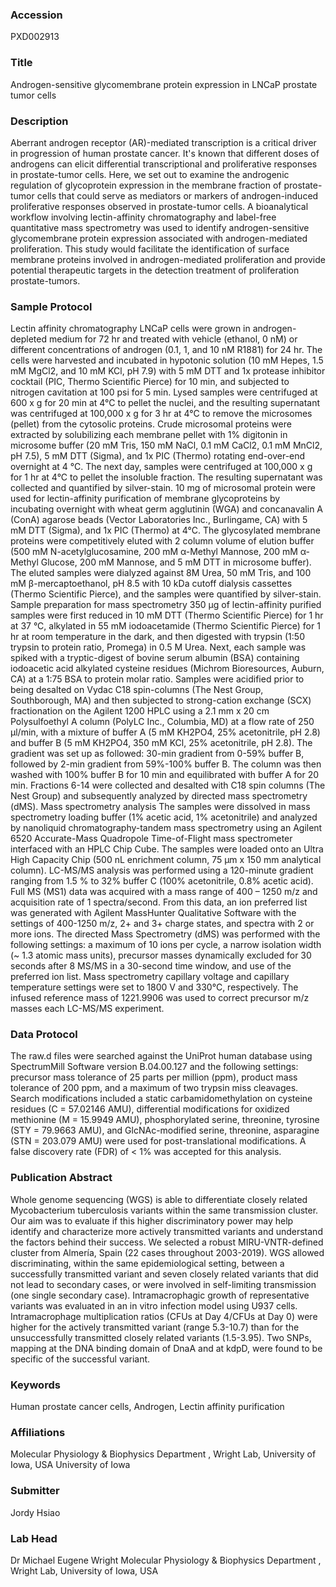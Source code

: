 ### Accession
PXD002913

### Title
Androgen-sensitive glycomembrane protein expression in LNCaP prostate tumor cells

### Description
Aberrant androgen receptor (AR)-mediated transcription is a critical driver in progression of human prostate cancer. It's known that different doses of androgens can elicit differential transcriptional and proliferative responses in prostate-tumor cells. Here, we set out to examine the androgenic regulation of glycoprotein expression in the membrane fraction of prostate-tumor cells that could serve as mediators or markers of androgen-induced proliferative responses observed in prostate-tumor cells. A bioanalytical workflow involving lectin-affinity chromatography and label-free quantitative mass spectrometry was used to identify androgen-sensitive glycomembrane protein expression associated with androgen-mediated proliferation. This study would facilitate the identification of surface membrane proteins involved in androgen-mediated proliferation and provide potential therapeutic targets in the detection treatment of proliferation prostate-tumors.

### Sample Protocol
Lectin affinity chromatography LNCaP cells were grown in androgen-depleted medium for 72 hr and treated with vehicle (ethanol, 0 nM) or different concentrations of androgen (0.1, 1, and 10 nM R1881) for 24 hr. The cells were harvested and incubated in hypotonic solution (10 mM Hepes, 1.5 mM MgCl2, and 10 mM KCl, pH 7.9) with 5 mM DTT and 1x protease inhibitor cocktail (PIC, Thermo Scientific Pierce) for 10 min, and subjected to nitrogen cavitation at 100 psi for 5 min. Lysed samples were centrifuged at 600 x g for 20 min at 4°C to pellet the nuclei, and the resulting supernatant was centrifuged at 100,000 x g for 3 hr at 4°C to remove the microsomes (pellet) from the cytosolic proteins. Crude microsomal proteins were extracted by solubilizing each membrane pellet with 1% digitonin in microsome buffer (20 mM Tris, 150 mM NaCl, 0.1 mM CaCl2, 0.1 mM MnCl2, pH 7.5), 5 mM DTT (Sigma), and 1x PIC (Thermo) rotating end-over-end overnight at 4 °C. The next day, samples were centrifuged at 100,000 x g for 1 hr at 4°C to pellet the insoluble fraction. The resulting supernatant was collected and quantified by silver-stain. 10 mg of microsomal protein were used for lectin-affinity purification of membrane glycoproteins by incubating overnight with wheat germ agglutinin (WGA) and concanavalin A (ConA) agarose beads (Vector Laboratories Inc., Burlingame, CA) with 5 mM DTT (Sigma), and 1x PIC (Thermo) at 4°C. The glycosylated membrane proteins were competitively eluted with 2 column volume of elution buffer (500 mM N-acetylglucosamine, 200 mM α-Methyl Mannose, 200 mM α-Methyl Glucose, 200 mM Mannose, and 5 mM DTT in microsome buffer). The eluted samples were dialyzed against 8M Urea, 50 mM Tris, and 100 mM β-mercaptoethanol, pH 8.5 with 10 kDa cutoff dialysis cassettes (Thermo Scientific Pierce), and the samples were quantified by silver-stain.  Sample preparation for mass spectrometry 350 µg of lectin-affinity purified samples were first reduced in 10 mM DTT (Thermo Scientific Pierce) for 1 hr at 37 °C, alkylated in 55 mM iodoacetamide (Thermo Scientific Pierce) for 1 hr at room temperature in the dark, and then digested with trypsin (1:50 trypsin to protein ratio, Promega) in 0.5 M Urea. Next, each sample was spiked with a tryptic-digest of bovine serum albumin (BSA) containing iodoacetic acid alkylated cysteine residues (Michrom Bioresources, Auburn, CA) at a 1:75 BSA to protein molar ratio. Samples were acidified prior to being desalted on Vydac C18 spin-columns (The Nest Group, Southborough, MA) and then subjected to strong-cation exchange (SCX) fractionation on the Agilent 1200 HPLC using a 2.1 mm x 20 cm Polysulfoethyl A column (PolyLC Inc., Columbia, MD) at a flow rate of 250 µl/min, with a mixture of buffer A (5 mM KH2PO4, 25% acetonitrile, pH 2.8) and buffer B (5 mM KH2PO4, 350 mM KCl, 25% acetonitrile, pH 2.8). The gradient was set up as followed: 30-min gradient from 0-59% buffer B, followed by 2-min gradient from 59%-100% buffer B. The column was then washed with 100% buffer B for 10 min and equilibrated with buffer A for 20 min. Fractions 6-14 were collected and desalted with C18 spin columns (The Nest Group) and subsequently analyzed by directed mass spectrometry (dMS).  Mass spectrometry analysis The samples were dissolved in mass spectrometry loading buffer (1% acetic acid, 1% acetonitrile) and analyzed by nanoliquid chromatography-tandem mass spectrometry using an Agilent 6520 Accurate-Mass Quadropole Time-of-Flight mass spectrometer interfaced with an HPLC Chip Cube. The samples were loaded onto an Ultra High Capacity Chip (500 nL enrichment column, 75 μm x 150 mm analytical column). LC-MS/MS analysis was performed using a 120-minute gradient ranging from 1.5 % to 32% buffer C (100% acetonitrile, 0.8% acetic acid). Full MS (MS1) data was acquired with a mass range of 400 – 1250 m/z and acquisition rate of 1 spectra/second. From this data, an ion preferred list was generated with Agilent MassHunter Qualitative Software with the settings of 400-1250 m/z, 2+ and 3+ charge states, and spectra with 2 or more ions. The directed Mass Spectrometry (dMS) was performed with the following settings: a maximum of 10 ions per cycle, a narrow isolation width (~ 1.3 atomic mass units), precursor masses dynamically excluded for 30 seconds after 8 MS/MS in a 30-second time window, and use of the preferred ion list. Mass spectrometry capillary voltage and capillary temperature settings were set to 1800 V and 330°C, respectively. The infused reference mass of 1221.9906 was used to correct precursor m/z masses each LC-MS/MS experiment.

### Data Protocol
The raw.d files were searched against the UniProt human database using SpectrumMill Software version B.04.00.127 and the following settings: precursor mass tolerance of 25 parts per million (ppm), product mass tolerance of 200 ppm, and a maximum of two trypsin miss cleavages. Search modifications included a static carbamidomethylation on cysteine residues (C = 57.02146 AMU), differential modifications for oxidized methionine (M = 15.9949 AMU), phosphorylated serine, threonine, tyrosine (STY = 79.9663 AMU), and GlcNAc-modified serine, threonine, asparagine (STN = 203.079 AMU) were used for post-translational modifications. A false discovery rate (FDR) of < 1% was accepted for this analysis.

### Publication Abstract
Whole genome sequencing (WGS) is able to differentiate closely related Mycobacterium tuberculosis variants within the same transmission cluster. Our aim was to evaluate if this higher discriminatory power may help identify and characterize more actively transmitted variants and understand the factors behind their success. We selected a robust MIRU-VNTR-defined cluster from Almer&#xed;a, Spain (22 cases throughout 2003-2019). WGS allowed discriminating, within the same epidemiological setting, between a successfully transmitted variant and seven closely related variants that did not lead to secondary cases, or were involved in self-limiting transmission (one single secondary case). Intramacrophagic growth of representative variants was evaluated in an in vitro infection model using U937 cells. Intramacrophage multiplication ratios (CFUs at Day 4/CFUs at Day 0) were higher for the actively transmitted variant (range 5.3-10.7) than for the unsuccessfully transmitted closely related variants (1.5-3.95). Two SNPs, mapping at the DNA binding domain of DnaA and at kdpD, were found to be specific of the successful variant.

### Keywords
Human prostate cancer cells, Androgen, Lectin affinity purification

### Affiliations
Molecular Physiology & Biophysics Department , Wright Lab, University of Iowa, USA
University of Iowa

### Submitter
Jordy Hsiao

### Lab Head
Dr Michael Eugene Wright
Molecular Physiology & Biophysics Department , Wright Lab, University of Iowa, USA


